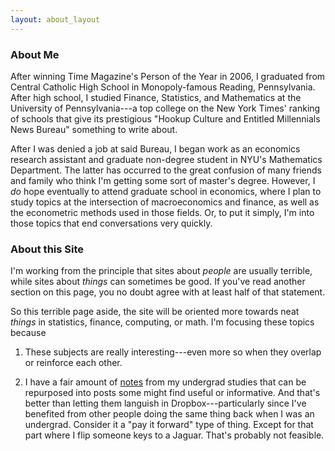 ```yaml
---
layout: about_layout
---
```


### About Me
After winning Time Magazine's Person of the Year in 2006, I graduated from Central Catholic High School in Monopoly-famous Reading, Pennsylvania.  After high school, I studied Finance, Statistics, and Mathematics at the University of Pennsylvania---a top college on the New York Times' ranking of schools that give its prestigious "Hookup Culture and Entitled Millennials News Bureau" something to write about.


After I was denied a job at said Bureau, I began work as an economics research assistant and graduate non-degree student in NYU's Mathematics Department. The latter has occurred to the great confusion of many friends and family who think I'm getting some sort of master's degree. However, I _do_ hope eventually to attend graduate school in economics, where I plan to study topics at the intersection of macroeconomics and finance, as well as the econometric methods used in those fields. Or, to put it simply, I'm into those topics that end conversations very quickly.


### About this Site

I'm working from the principle that sites about _people_  are usually terrible, while sites about _things_ can sometimes be good.  If you've read another section on this page, you no doubt agree with at least half of that statement. 

So this terrible page aside, the site will be oriented more towards neat _things_ in statistics, finance, computing, or math. I'm focusing these topics because 

1. These subjects are really interesting---even more so when they overlap or reinforce each other.

2. I have a fair amount of <a href="http://github.com/mcocci/Notes" target="_blank">notes</a> from my undergrad studies that can be repurposed into posts some might find useful or informative. And that's better than letting them languish in Dropbox---particularly since I've benefited from other people doing the same thing back when I was an undergrad. Consider it a "pay it forward" type of thing. Except for that part where I flip someone keys to a Jaguar. That's probably not feasible.

